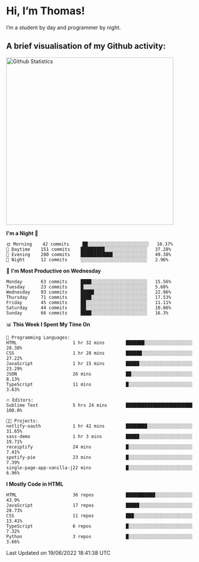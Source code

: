 # Hi, I’m Thomas!
I’m a student by day and programmer by night.

## A brief visualisation of my Github activity:

<img title="My Github Statistics" alt="Github Statistics" width="450px" src="https://github-readme-stats.vercel.app/api?username=thomasrettig&show_icons=true&include_all_commits=true&count_private=true&&hide=issues&theme=tokyonight&border_radius=6px"/>

<!--START_SECTION:waka-->
**I'm a Night 🦉** 

```text
🌞 Morning    42 commits     ██░░░░░░░░░░░░░░░░░░░░░░░   10.37% 
🌆 Daytime    151 commits    █████████░░░░░░░░░░░░░░░░   37.28% 
🌃 Evening    200 commits    ████████████░░░░░░░░░░░░░   49.38% 
🌙 Night      12 commits     ░░░░░░░░░░░░░░░░░░░░░░░░░   2.96%

```
📅 **I'm Most Productive on Wednesday** 

```text
Monday       63 commits     ████░░░░░░░░░░░░░░░░░░░░░   15.56% 
Tuesday      23 commits     █░░░░░░░░░░░░░░░░░░░░░░░░   5.68% 
Wednesday    93 commits     █████░░░░░░░░░░░░░░░░░░░░   22.96% 
Thursday     71 commits     ████░░░░░░░░░░░░░░░░░░░░░   17.53% 
Friday       45 commits     ██░░░░░░░░░░░░░░░░░░░░░░░   11.11% 
Saturday     44 commits     ██░░░░░░░░░░░░░░░░░░░░░░░   10.86% 
Sunday       66 commits     ████░░░░░░░░░░░░░░░░░░░░░   16.3%

```


📊 **This Week I Spent My Time On** 

```text
💬 Programming Languages: 
HTML                     1 hr 32 mins        ███████░░░░░░░░░░░░░░░░░░   28.38% 
CSS                      1 hr 28 mins        ██████░░░░░░░░░░░░░░░░░░░   27.22% 
JavaScript               1 hr 15 mins        █████░░░░░░░░░░░░░░░░░░░░   23.29% 
JSON                     26 mins             ██░░░░░░░░░░░░░░░░░░░░░░░   8.13% 
TypeScript               11 mins             █░░░░░░░░░░░░░░░░░░░░░░░░   3.63%

🔥 Editors: 
Sublime Text             5 hrs 24 mins       █████████████████████████   100.0%

🐱‍💻 Projects: 
netlify-oauth            1 hr 42 mins        ████████░░░░░░░░░░░░░░░░░   31.65% 
sass-demo                1 hr 3 mins         █████░░░░░░░░░░░░░░░░░░░░   19.71% 
receiptify               24 mins             █░░░░░░░░░░░░░░░░░░░░░░░░   7.41% 
spotify-pie              23 mins             █░░░░░░░░░░░░░░░░░░░░░░░░   7.39% 
single-page-app-vanilla-j22 mins             █░░░░░░░░░░░░░░░░░░░░░░░░   6.96%

```

**I Mostly Code in HTML** 

```text
HTML                     36 repos            ███████████░░░░░░░░░░░░░░   43.9% 
JavaScript               17 repos            █████░░░░░░░░░░░░░░░░░░░░   20.73% 
CSS                      11 repos            ███░░░░░░░░░░░░░░░░░░░░░░   13.41% 
TypeScript               6 repos             █░░░░░░░░░░░░░░░░░░░░░░░░   7.32% 
Python                   3 repos             █░░░░░░░░░░░░░░░░░░░░░░░░   3.66%

```



 Last Updated on 19/06/2022 18:41:38 UTC
<!--END_SECTION:waka-->
